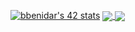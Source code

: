 <a href="https://github.com/oakoudad/badge42"><img src="https://badge.mediaplus.ma/binary/bbenidar" alt="bbenidar's 42 stats" /></a>
<a href="https://github.com/moumnitaha?tab=repositories">
  <img align="center" src="https://camo.githubusercontent.com/5e7918865e5002984f7a04cfdc871fba6d6f458f4b4af3e05aad137a741a2e35/68747470733a2f2f6769746875622d726561646d652d73746174732e76657263656c2e6170702f6170692f746f702d6c616e67732f3f757365726e616d653d6d6f756d6e6974616861267468656d653d6c69676874" data-canonical-src="https://github-readme-stats.vercel.app/api/top-langs/?username=bbenidar&amp;theme=light" style="max-width: 100%;">
</a>
<a href="https://github.com/bbenidar?tab=repositories">
 <img align="center" src="https://camo.githubusercontent.com/b98c50bed82f061153b355d67e805ad4761a69ffe6c34cb072956d0c81b9b09f/68747470733a2f2f6769746875622d726561646d652d73746174732e76657263656c2e6170702f6170693f757365726e616d653d6d6f756d6e6974616861266c696e655f6865696768743d34302673686f775f69636f6e733d74727565267468656d653d6c69676874" data-canonical-src="https://github-readme-stats.vercel.app/api?username=bbenidar&amp;line_height=40&amp;show_icons=true&amp;theme=light" style="max-width: 100%;">
</a>
